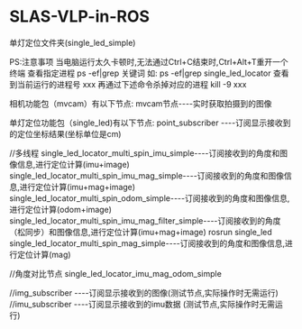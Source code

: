 # SLAS-VLP-in-ROS

单灯定位文件夹(single_led_simple)

PS:注意事项 当电脑运行太久卡顿时,无法通过Ctrl+C结束时,Ctrl+Alt+T重开一个终端 查看指定进程 ps -ef|grep 关键词 如: ps -ef|grep single_led_locator 查看到当前运行的进程号 xxx 再通过下述命令杀掉对应的进程 kill -9 xxx

相机功能包（mvcam）有以下节点: mvcam节点----实时获取拍摄到的图像

单灯定位功能包（single_led)有以下节点: point_subscriber ----订阅显示接收到的定位坐标结果(坐标单位是cm)

//多线程 single_led_locator_multi_spin_imu_simple----订阅接收到的角度和图像信息,进行定位计算(imu+image) single_led_locator_multi_spin_imu_mag_simple----订阅接收到的角度和图像信息,进行定位计算(imu+mag+image) single_led_locator_multi_spin_odom_simple----订阅接收到的角度和图像信息,进行定位计算(odom+image) single_led_locator_multi_spin_imu_mag_filter_simple----订阅接收到的角度（松同步）和图像信息,进行定位计算(imu+mag+image) rosrun single_led single_led_locator_multi_spin_mag_simple----订阅接收到的角度和图像信息,进行定位计算(mag)

//角度对比节点 single_led_locator_imu_mag_odom_simple

//img_subscriber ----订阅显示接收到的图像(测试节点,实际操作时无需运行) //imu_subscriber ----订阅显示接收到的imu数据 (测试节点,实际操作时无需运行)
